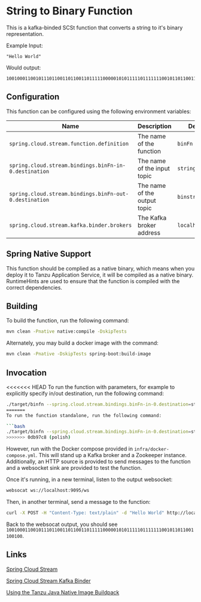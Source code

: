 # String to Binary Function

This is a kafka-binded SCSt function that converts a string to it's binary representation.

Example Input:

```
"Hello World"   
```

Would output:

```agsl
1001000110010111011001101100110111110000010101111101111111001011011001100100
```

## Configuration

This function can be configured using the following environment variables:

| Name                                                   | Description | Default      |
|--------------------------------------------------------|-------------|--------------|
| `spring.cloud.stream.function.definition`              | The name of the function | `binFn`      |   
| `spring.cloud.stream.bindings.binFn-in-0.destination`  | The name of the input topic | `strings`    |
| `spring.cloud.stream.bindings.binFn-out-0.destination` | The name of the output topic | `binstrings` |
 | `spring.cloud.stream.kafka.binder.brokers`             | The Kafka broker address | `localhost:9092` |


## Spring Native Support

This function should be complied as a native binary, which means when you deploy it to 
Tanzu Application Service, it will be compiled as a native binary. RuntimeHints are used
to ensure that the function is compiled with the correct dependencies.

## Building

To build the function, run the following command:

```bash
mvn clean -Pnative native:compile -DskipTests
```

Alternately, you may build a docker image with the command:

```bash
mvn clean -Pnative -DskipTests spring-boot:build-image
```

## Invocation

<<<<<<< HEAD
To run the function with parameters, for example to explicitly specify in/out destination, run the following command:

```bash
./target/binfn --spring.cloud.stream.bindings.binFn-in-0.destination=strings --spring.cloud.stream.bindings.binFn-out-0.destination=binstrings
=======
To run the function standalone, run the following command:

```bash
./target/binfn --spring.cloud.stream.bindings.binFn-in-0.destination=strings --spring.cloud.stream.bindings.binFn-out-0.destination=binstrings --spring.cloud.stream.bindings.binFn-out-0.destination=binstrings --spring.cloud.stream.kafka.binder.brokers=localhost:9092
>>>>>>> 0db97c8 (polish)
```

However, run with the Docker compose provided in `infra/docker-compose.yml`. 
This will stand up a Kafka broker and a Zookeeper instance. Additionally, an HTTP 
source is provided to send messages to the function and a websocket sink are provided to test the function.

Once it's running, in a new terminal, listen to the output websocket:

```bash
websocat ws://localhost:9095/ws
```

Then, in another terminal, send a message to the function:

```bash
curl -X POST -H "Content-Type: text/plain" -d "Hello World" http://localhost:8091
```

Back to the websocat output, you should see ```1001000110010111011001101100110111110000010101111101111111001011011001100100```.


## Links

[Spring Cloud Stream](https://spring.io/projects/spring-cloud-stream)

[Spring Cloud Stream Kafka Binder](https://cloud.spring.io/spring-cloud-stream-binder-kafka/spring-cloud-stream-binder-kafka.html)

[Using the Tanzu Java Native Image Buildpack](https://docs.vmware.com/en/VMware-Tanzu-Buildpacks/services/tanzu-buildpacks/GUID-java-native-image-java-native-image-buildpack.html)



